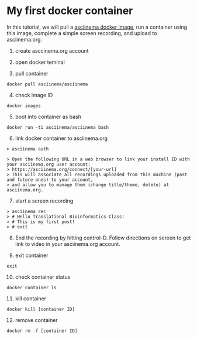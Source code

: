 # My first docker container 

In this tutorial, we will pull a [asciinema docker image](https://hub.docker.com/r/asciinema/asciinema/), 
run a container using this image, complete a simple screen recording, and upload to asciinema.org.

1) create asccinema.org account

2) open docker teminal

3) pull container
```
docker pull asciinema/asciinema
```

4) check image ID
```
docker images
```

5) boot into container as bash
```
docker run -ti asciinema/asciinema bash
```

6) link docker container to asciinema.org
```
> asciinema auth
```
```
> Open the following URL in a web browser to link your install ID with your asciinema.org user account:
> https://asciinema.org/connect/[your-url]
> This will associate all recordings uploaded from this machine (past and future ones) to your account, 
> and allow you to manage them (change title/theme, delete) at asciinema.org.
```
7) start a screen recording
```
> asciinema rec
> # Hello Translational Bioinformatics Class!
> # This is my first post!
> # exit
```

8) End the recording by hitting control-D. Follow directions on screen to get link to video in your asciinema.org account. 

9) exit container
```
exit
```

10) check container status
```
docker container ls
```

11) kill container 
```
docker kill [container ID]
```

12) remove container
```
docker rm -f [container ID]
```


